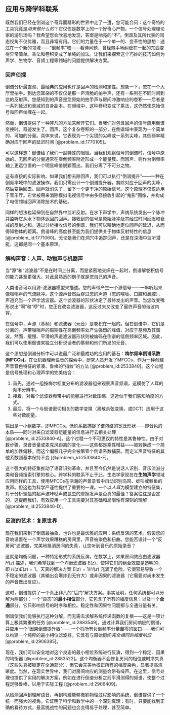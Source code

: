 ## 应用与跨学科联系

既然我们已经在倒谱这个奇异而精彩的世界中走了一遭，您可能会问：这个奇特的工具究竟是*用来做什么的*？它仅仅是数学上的一个好奇心产物，一个信号处理理论家的游乐场吗？我希望您会欣喜地发现，答案是响亮的“不”。倒谱及其所代表的同态视角不仅优雅，而且非常有用。它们的力量在于一个单一的、变革性的思想：通过在一个新的领域——“倒频率”域——看待问题，曾经棘手地纠缠在一起的东西变得异常简单。乘法和卷积变成了单纯的加法。让我们来探索这个巧妙的技巧如何为声学、生物学、音频工程等领域的问题提供解决方案。

### 回声侦探

倒谱分析最直观、最经典的应用也许是回声的检测和定性。想象一下，您在一个大厅里拍手。到达您耳朵的不仅仅是那一声清脆的拍手声，还有一系列在不同时间到达的反射声。您感知到的声音是您原始的拍手声与房间冲激响应的卷积——后者是一系列延迟和衰减的自身副本。在频域中，这种卷积变成了乘法，这仍然使原始信号和回声纠缠在一起。

然而，倒谱提供了一种非凡的方法来解开它们。当我们对包含回声的信号应用倒谱变换时，奇迹发生了。回声，这个复杂卷积的一部分，在倒谱域中表现为一个简单的、可加的分量。具体来说，它表现为一个尖锐的尖峰或一系列尖峰，其倒频率精确对应于回声的延迟时间 [@problem_id:1770105]。

可以这样想：倒谱给了我们一副特殊的眼镜。当我们观察信号的倒谱时，信号中原始的、无回声的分量通常在零倒频率附近形成一个能量簇。而回声，则作为倒频率轴上更远位置的一个明显峰值脱颖而出。我们分离了不可分之物。

这有直接的实际影响。如果我们想去除回声，我们可以执行“倒谱提升”——一种在倒频率域中的滤波操作。我们只需设计一个倒谱提升器，剪除对应于回声的尖峰，然后变换回去。回声就消失了，留下一个更干净的原始信号。这个原理不仅仅适用于音乐厅。它曾被用来消除模拟电视信号中由多径接收引起的“鬼影”图像，并构成了电信领域回声消除技术的基础。

同样的想法也延伸到在自然界中监听反射。在水下声学中，声纳系统发出一个脉冲并监听它从水下物体返回的回声。接收到的信号是原始脉冲及其经过时间延迟和衰减的反射之和。通过分析接收信号的倒谱，我们可以精确地定位回声的延迟，从而得知物体的距离。倒谱峰的高度甚至能为我们提供关于物体反射特性的信息 [@problem_id:1771060]。无论是我们在洞穴中追踪回声，还是在深海中监听潜艇，这都是同一个基本原理。

### 解构声音：人声、动物声与机器声

当“源”和“滤波器”不是在时间上分离，而是紧密地交织在一起时，倒谱解卷积信号的能力甚至更强大。对此最熟悉的例子就是您自己的声音。

人类语音可以用源-滤波器模型来描述。您的声带产生一个源信号——一串听起来像嗡嗡声的气流脉冲。这个源声音然后穿过您的声道（您的喉咙、口腔和鼻腔），声道充当一个声学滤波器。这个滤波器的形状决定了最终发出的声音。当您改变嘴形说出“啊”和“咿”时，您正在改变滤波器，这反过来又改变了最终声音的谐波内容。

在信号中，声源（基频）和滤波器（元音）是卷积在一起的。但在倒谱中，它们是分离的。声带嗡嗡声的周期性在高倒频率处产生强烈的峰值，对应于基频及其谐波。然而，缓慢、平滑的声道滤波器形状则被编码在倒谱的低倒频率区域。因此，我们可以使用倒谱来独立分析说话者的基频和他们所发的元音。

这个思想是倒谱分析中可以说最广泛和最成功的应用的基石：**梅尔频率倒谱系数 (MFCCs)**。在让机器理解语音的探索中，研究人员开发了MFCCs，作为一种创建声音音色特征的紧凑、鲁棒的“指纹”的方法 [@problem_id:2533840]。这个过程是信号处理和心理声学的完美结合：
1.  首先，通过一组按梅尔标度分布的滤波器组来观察声音频谱，这模仿了人耳的频率分辨率。
2.  接着，对每个滤波器频带中的能量进行对数压缩，这近似于我们感知响度的方式。
3.  最后，将一个与倒谱密切相关的数学变换（离散余弦变换，或DCT）应用于这些对数能量。

输出是一小组数字，即MFCCs。低阶系数捕捉了谱包络的宽泛形状——即音色的本质——同时对来自滤波器组能量的信息进行去相关处理 [@problem_id:2533840-A]。这个过程一个不可思议的特性是其鲁棒性。由于对数步骤，录音音量或麦克风距离的变化——这些都是乘性增益——被转换成一个简单的加性偏移，而这个偏移几乎完全被第零个倒谱系数捕获。而定义声音特征的其他系数则基本保持不变 [@problem_id:2533840-F]。

这个强大的特征集推动了语音识别革命，并且至今仍然是说话人识别、音乐流派分类和音频搜索引擎的核心。跨学科的联系不止于此。生态学家现在在**生物声学**领域应用同样的工具，使用MFCCs在浩瀚的声景录音中自动识别鸟鸣、蛙叫或鲸鱼的发声。但这也为科学严谨性提供了重要的一课。一个以*人耳*为模型建立的特征集，对于分析蝙蝠的超声波咔哒声或昆虫的摩擦发声是否真的最佳？答案往往是否定的，这提醒我们，有效应用一个工具需要对其基础和局限性有深刻的理解 [@problem_id:2533840-D]。

### 反演的艺术：复原世界

现在我们来到了倒谱最抽象，也许也是最优雅的应用：系统反演的艺术。假设您的音响设置在一个声学效果糟糕的房间里，声音被染色和扭曲。您能否设计一个“反房间”滤波器，完美地抵消房间的失真，让您听到音乐的原始录音？

这就是均衡问题，一种特定形式的系统反演。在数学上，如果房间效应由滤波器 $H(z)$ 描述，我们希望找到一个均衡滤波器 $E(z)$，使得它们的组合效应是透明的，即 $H(z)E(z) = 1$。天真的解决方案 $E(z) = 1/H(z)$ 充满了危险。它很容易导致一个不稳定的滤波器（其输出会爆炸到无穷大）或非因果的滤波器（它需要对尚未发生的声音做出反应）。

这时，倒谱提供了一个真正非凡的“后门”解决方案。事实证明，任何系统都可以分解为两部分：一个“良态”的**最小相位**部分，它包含了所有的幅度信息；以及一个**全通**部分，它只影响信号的时序和相位。稳定性和因果性问题都与全通分量有关。

倒谱使我们能够执行这种分解，而无需去求解系统传递函数的复根——这是一项计算上极其繁重的任务 [@problem_id:2883549]。通过计算我们房间响应的倒谱，并应用一个“因果倒谱提升器”——一个将所有负倒频率分量置零的窗口——我们可以构建一个纯粹的最小相位滤波器，它具有与原始房间*完全相同的幅度响应* [@problem_id:2906385]。

现在，我们可以安全地对这个良态的最小相位系统进行反演，得到一个稳定、因果的均衡器 [@problem_id:2883522]。这个均衡器不会修复房间的相位或时序失真（这些失真被锁定在全通部分），但它会完美地校正所有的幅度染色，显著提高清晰度。当然，在现实世界中，我们对房间响应的测量会带有噪声。在这里，信号处理也提供了实用的解决方案，例如在进行倒谱分析之前平滑测得的频谱，使整个过程足够鲁棒，以用于实际工程 [@problem_id:2906409]。

从检测回声到理解语音，再到构建能够撤销物理过程影响的系统，倒谱提供了一个统一而强大的视角。它证明了科学和数学中的一个深刻真理：有时，只要能找到正确的看待方式，最富挑战性的问题也会变得易于处理，甚至简单。